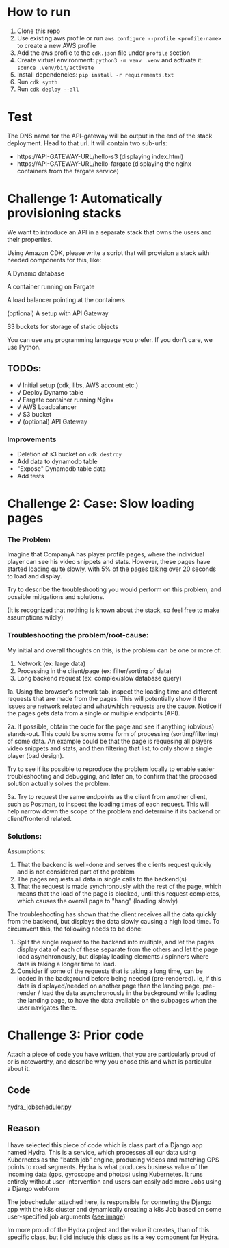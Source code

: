 # How to run
1. Clone this repo
2. Use existing aws profile or run `aws configure --profile <profile-name>` to create a new AWS profile
3. Add the aws profile <profile-name> to the `cdk.json` file under `profile` section
4. Create virtual environment: `python3 -m venv .venv` and activate it: `source .venv/bin/activate`
5. Install dependencies: `pip install -r requirements.txt` 
6. Run `cdk synth`
7. Run `cdk deploy --all`
# Test
The DNS name for the API-gateway will be output in the end of the stack deployment. 
Head to that url. It will contain two sub-urls:


* https://API-GATEWAY-URL/hello-s3 (displaying index.html) 
* https://API-GATEWAY-URL/hello-fargate (displaying the nginx containers from the fargate service)

# Challenge 1: Automatically provisioning stacks
We want to introduce an API in a separate stack that owns the users and their properties.

Using Amazon CDK, please write a script that will provision a stack with needed components for this, like:

A Dynamo database

A container running on Fargate

A load balancer pointing at the containers

(optional) A setup with API Gateway

S3 buckets for storage of static objects


You can use any programming language you prefer. If you don’t care, we use Python.

## TODOs:
- √ Initial setup (cdk, libs, AWS account etc.)
- √ Deploy Dynamo table
- √ Fargate container running Nginx
- √ AWS Loadbalancer
- √ S3 bucket
- √ (optional) API Gateway

### Improvements
- Deletion of s3 bucket on `cdk destroy`
- Add data to dynamodb table
- "Expose" Dynamodb table data
- Add tests

# Challenge 2: Case: Slow loading pages 
### The Problem
Imagine that CompanyA has player profile pages, where the individual player can see his video snippets and stats.
However, these pages have started loading quite slowly, with 5% of the pages taking over 20 seconds to load and display.

Try to describe the troubleshooting you would perform on this problem, and possible mitigations and solutions.

(It is recognized that nothing is known about the stack, so feel free to make assumptions wildly)


### Troubleshooting the problem/root-cause:
My initial and overall thoughts on this, is the problem can be one or more of:
1. Network (ex: large data)
2. Processing in the client/page (ex: filter/sorting of data)
3. Long backend request (ex: complex/slow database query)


1a. Using the browser's network tab, inspect the loading time and different requests that are made from the pages. This will potentially show if the issues are network related and what/which requests are the cause. 
Notice if the pages gets data from a single or multiple endpoints (API).

2a. If possible, obtain the code for the page and see if anything (obvious) stands-out. This could be some some form of processing (sorting/filtering) of some data. An example could be that the page is requesing all players video snippets and stats, and then filtering that list, to only show a single player (bad design).

Try to see if its possible to reproduce the problem locally to enable easier troubleshooting and debugging, and later on, to confirm that the proposed solution actually solves the problem. 

3a. Try to request the same endpoints as the client from another client, such as Postman, to inspect the loading times of each request. This will help narrow down the scope of the problem and determine if its backend or client/frontend related.


### Solutions:
Assumptions:
1. That the backend is well-done and serves the clients request quickly and is not considered part of the problem
2. The pages requests all data in single calls to the backend(s)
3. That the request is made synchronously with the rest of the page, which means that the load of the page is blocked, until this request completes, which causes the overall page to "hang" (loading slowly)

The troubleshooting has shown that the client receives all the data quickly from the backend, but displays the data slowly causing a high load time. To circumvent this, the following needs to be done:
1. Split the single request to the backend into multiple, and let the pages display data of each of these separate from the others and let the page load asynchronously, but display loading elements / spinners where data is taking a longer time to load. 
2. Consider if some of the requests that is taking a long time, can be loaded in the background before being needed (pre-rendered). Ie, if this data is displayed/needed on another page than the landing page, pre-render / load the data asynchronously in the background while loading the landing page, to have the data available on the subpages when the user navigates there. 


# Challenge 3: Prior code
Attach a piece of code you have written, that you are particularly proud of or is noteworthy, and describe why you chose this and what is particular about it.


## Code
[hydra_jobscheduler.py](hydra_jobscheduler.py)

## Reason
I have selected this piece of code which is class part of a Django app named Hydra. This is a service, which processes all our data using Kubernetes as the "batch job" engine, producing videos and matching GPS points to road segments.
Hydra is what produces business value of the incoming data (gps, gyroscope and photos) using Kubernetes. It runs entirely without user-intervention and users can easily add more Jobs using a Django webform 

The jobscheduler attached here, is responsible for conneting the Django app with the k8s cluster and dynamically creating a k8s Job based on some user-specified job arguments ([see image](hydra_jobspec.png))

Im more proud of the Hydra project and the value it creates, than of this specific class, but I did include this class as its a key component for Hydra.
